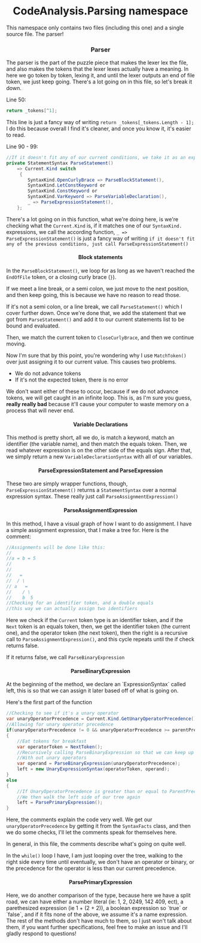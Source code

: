 <h1 align="center"> CodeAnalysis.Parsing namespace </h1>

This namespace only contains two files (including this one) and a single source file. The parser!

<h3 align="center"> Parser </h2>

The parser is the part of the puzzle piece that makes the lexer lex the file, and also makes the tokens that the lexer lexes actually have a meaning. In here we go token by token, lexing it, and until the lexer outputs an end of file token, we just keep going. There's a lot going on in this file, so let's break it down.

Line 50:
```cs
return _tokens[^1];
```

This line is just a fancy way of writing `return _tokens[_tokens.Length - 1];` I do this because overall I find it's cleaner, and once you know it, it's easier to read.

Line 90 - 99:
```cs
//If it doesn't fit any of our current conditions, we take it as an expression
private StatementSyntax ParseStatement()
    => Current.Kind switch
     {
        SyntaxKind.OpenCurlyBrace => ParseBlockStatement(),
        SyntaxKind.LetConstKeyword or 
        SyntaxKind.ConstKeyword or 
        SyntaxKind.VarKeyword => ParseVariableDeclaration(),
        _ => ParseExpressionStatement(),
    };
```
There's a lot going on in this function, what we're doing here, is we're checking what the `Current.Kind` is, if it matches one of our `SyntaxKind.` expressions, we call the according function, `_ => ParseExpressionStatement()` is just a fancy way of writing `if it doesn't fit any of the previous conditions, just call ParseExpressionStatement()`

<h4 align="center"> Block statements </h4>

In the `ParseBlockStatement()`, we loop for as long as we haven't reached the ` EndOfFile ` token, or a closing curly brace (`}`). 

If we meet a line break, or a semi colon, we just move to the next position, and then keep going, this is because we have no reason to read those.

If it's not a semi colon, or a line break, we call `ParseStatement()` which I cover further down. Once we're done that, we add the statement that we got from `ParseStatement()` and add it to our current statements list to be bound and evaluated.

Then, we match the current token to ` CloseCurlyBrace `, and then we continue moving.

Now I'm sure that by this point, you're wondering why I use `MatchToken()` over just assigning it to our current value. This causes two problems.

* We do not advance tokens
* If it's not the expected token, there is no error

We don't want either of these to occur, because if we do not advance tokens, we will get caught in an infinite loop. This is, as I'm sure you guess, <strong>really really bad</strong> because it'll cause your computer to waste memory on a process that will never end. 

<h4 align="center"> Variable Declarations </h4>

This method is pretty short, all we do, is match a keyword, match an identifier (the variable name), and then match the equals token. Then, we read whatever expression is on the other side of the equals sign. After that, we simply return a new `VariableDeclarationSyntax` with all of our variables.

<h4 align="center"> ParseExpressionStatement and ParseExpression </h4>

These two are simply wrapper functions, though, `ParseExpressionStatement()` returns a `StatementSyntax` over a normal expression syntax. These really just call `ParseAssignmentExpression()`

<h4 align="center"> ParseAssignmentExpression </h4>

In this method, I have a visual graph of how I want to do assignment. I have a simple assignment expression, that I make a tree for. Here is the comment:

```cs
//Assignments will be done like this:
//
//a = b = 5
//
//
//   =
//  / \
// a   =
//    / \
//    b  5
//Checking for an identifier token, and a double equals
//this way we can actually assign two identifiers
```

Here we check if the `Current` token type is an identifier token, and if the `Next` token is an equals token, then, we get the identifier token (the current one), and the operator token (the next token), then the right is a recursive call to `ParseAssignmentExpression()`, and this cycle repeats until the if check returns false.

If it returns false, we call `ParseBinaryExpression`

<h4 align="center"> ParseBinaryExpression </h4>
At the beginning of the method, we declare an `ExpressionSyntax` called left, this is so that we can assign it later based off of what is going on.

Here's the first part of the function
```cs
//Checking to see if it's a unary operator
var unaryOperatorPrecedence = Current.Kind.GetUnaryOperatorPrecedence();
//Allowing for unary operator precedence
if(unaryOperatorPrecedence != 0 && unaryOperatorPrecedence >= parentPrecedence)
{
    //Eat tokens for breakfast
    var operatorToken = NextToken();
    //Recursively calling ParseBinaryExpression so that we can keep up
    //With out unary operators
    var operand = ParseBinaryExpression(unaryOperatorPrecedence);
    left = new UnaryExpressionSyntax(operatorToken, operand);
}
else
{
    //If UnaryOperatorPrecedence is greater than or equal to ParentPrecedence, we don't get here, if it isn't
    //We then walk the left side of our tree again
    left = ParsePrimaryExpression();
}
```

Here, the comments explain the code very well. We get our `unaryOperatorPrecedence` by getting it from the `SyntaxFacts` class, and then we do some checks, I'll let the comments speak for themselves here.

In general, in this file, the comments describe what's going on quite well.

In the `while()` loop I have, I am just looping over the tree, walking to the right side every time until eventually, we don't have an operator or binary, or the precedence for the operator is less than our current precedence.

<h4 align="center"> ParsePrimaryExpression </h4>
Here, we do another comparison of the type, because here we have a split road, we can have either a number literal (ie: 1, 2, 0249, 142 409, ect), a parethesized expression (ie 1 + (2 + 2)), a boolean expression so `true` or `false`, and if it fits none of the above, we assume it's a name expression. The rest of the methods don't have much to them, so I just won't talk about them, if you want further specifications, feel free to make an issue and I'll gladly respond to questions!
